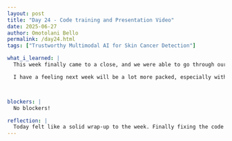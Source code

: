 ```yaml
---
layout: post
title: "Day 24 - Code training and Presentation Video"
date: 2025-06-27
author: Omotolani Bello
permalink: /day24.html
tags: ["Trustworthy Multimodal AI for Skin Cancer Detection"]

what_i_learned: |
  This week finally came to a close, and we were able to go through our code and fix the issues we had been struggling with. It was really fulfilling to spot the errors and get things running the way we wanted—it felt like a solid breakthrough. We also completed our weekly report video today, summarizing the work we’ve done and setting the stage for what’s next.

  I have a feeling next week will be a lot more packed, especially with the mid-summer presentation coming up. Now that our graduate mentor is back from her conference, we’ll likely be diving into new parts of the model and exploring other areas of the project. It feels like things are about to pick up even more from here.



blockers: |
  No blockers!

reflection: |
  Today felt like a solid wrap-up to the week. Finally fixing the code we’ve been struggling with was a relief and made the effort from earlier days feel worth it. Seeing it work reminded me how important patience and persistence are in this kind of work. Recording our weekly video helped me reflect on how much we’ve done, even through the setbacks. With our graduate mentor back, I know next week will come with new tasks and probably more intensity, especially with the mid-summer presentation ahead. I’m glad we ended this week on a good note—it gives me a bit more confidence going into what’s next.
---
```

